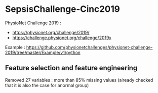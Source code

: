 # SepsisChallenge-Cinc2019


PhysioNet Challenge 2019 : 
- https://physionet.org/challenge/2019/ 
- https://challenge.physionet.org/challenge/2019x

Example :
https://github.com/physionetchallenges/physionet-challenge-2019/tree/master/Example/v1/python


## Feature selection and feature engineering

Removed 27 variables : more than 85% missing values (already checked that it is also the case for anormal group)


